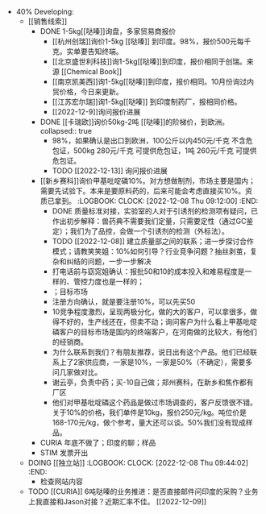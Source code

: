 - 40% Developing:
	- [[销售线索]]
		- DONE 1-5kg[[哒嗪]]询盘，多家贸易商报价
			- [[杭州创瑞]]询价1-5kg [[哒嗪]] 到印度。98%，报价500元每千克。实单要告知终端。
			- [[北京盛世利科技]]询1-5kg[[哒嗪]]到印度，报价相同于创瑞。来源 [[Chemical Book]]
			- [[南京凯美西]]询1-5kg[[哒嗪]]到印度，报价相同。10月份询过内贸价格，今日来更新。
			- [[江苏宏尔瑞]]询1-5kg[[哒嗪]] 到印度制药厂，报相同价格。
			- [[2022-12-9]]询问报价进展
		- DONE [[卡瑞欧]]询价50kg-2吨 [[哒嗪]]的阶梯价，到欧洲。
		  collapsed:: true
			- 98%，如果确认是出口到欧洲，100公斤以内450元/千克 不含危包证，500kg 280元/千克 可提供危包证，1吨 260元/千克 可提供危包证。
			- TODO [[2022-12-13]] 询问报价进展
		- [[新乡赛科]]询价甲基吡啶磷10%。对方想做制剂，市场主要是国内；需要先试验下。本来是要原料药的，后来可能会考虑直接买10%。资质已拿到。
		  :LOGBOOK:
		  CLOCK: [2022-12-08 Thu 09:12:00]
		  :END:
			- DONE 质量标准对接，实验室的人对于引诱剂的检测项有疑问，已作出初步解释：兽药典不需要我们定量，只需要定性（通过GC鉴定）；我们为了品控，会做一个引诱剂的检测（外标法）。
			- TODO [[2022-12-08]] 建立质量部之间的联系；进一步探讨合作模式；请教笑笑姐：10%如何引导？行业竞争问题？抽丝剥茧，复杂和纠结的问题，一步一步解决
			- 打电话前与窈窕姐确认：报批50和10的成本投入和难易程度是一样的、管控力度也是一样的；
			- ；目标市场
			- 注册方向确认，就是要注册10%，可以先买50
			- 10竞争程度激烈，呈现两极分化，做的大的客户，可以拿很多，做得不好的，生产线还在，但卖不动；询问客户为什么看上甲基吡啶磷客户的目标市场是国内的终端客户，在河南做的比较大，有他们的经销商。
			- 为什么联系到我们？有朋友推荐，说日出有这个产品。他们已经联系上了2家供应商，一家是10%，一家是50%（不确定），需要多问几家做对比。
			- 谢云亭，负责中药；买-10自己做；郑州赛科，在新乡和焦作都有厂区
			- 他们对甲基吡啶磷这个药品是做过市场调查的，客户反馈很不错。关于10%的价格，我们单件是10kg，报价250元/kg。吨位价是168-170元/kg，做个参考，量大还可以谈。50%我们没有现成样品。
		- CURIA 年底不做了；印度的聊；样品
		- STIM 发票开出
	- DOING [[独立站]]
	  :LOGBOOK:
	  CLOCK: [2022-12-08 Thu 09:44:02]
	  :END:
		- 检查网站内容
	- TODO [[CURIA]] 6吨哒嗪的业务推进：是否直接邮件问印度的采购？业务上我直接和Jason对接？近期汇率不佳。 [[2022-12-09]]